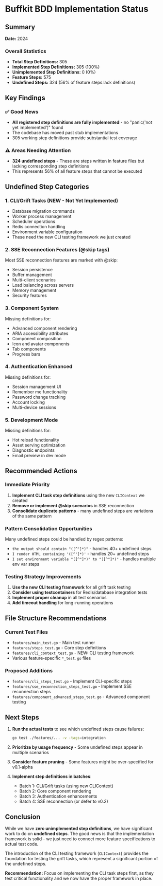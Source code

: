 # Buffkit BDD Implementation Status

## Summary
**Date:** 2024

### Overall Statistics
- **Total Step Definitions:** 305
- **Implemented Step Definitions:** 305 (100%)
- **Unimplemented Step Definitions:** 0 (0%)
- **Feature Steps:** 575
- **Undefined Steps:** 324 (56% of feature steps lack definitions)

## Key Findings

### ✅ Good News
- **All registered step definitions are fully implemented** - no "panic('not yet implemented')" found
- The codebase has moved past stub implementations
- 305 working step definitions provide substantial test coverage

### ⚠️ Areas Needing Attention
- **324 undefined steps** - These are steps written in feature files but lacking corresponding step definitions
- This represents 56% of all feature steps that cannot be executed

## Undefined Step Categories

### 1. CLI/Grift Tasks (NEW - Not Yet Implemented)
- Database migration commands
- Worker process management
- Scheduler operations
- Redis connection handling
- Environment variable configuration
- These need the new CLI testing framework we just created

### 2. SSE Reconnection Features (@skip tags)
Most SSE reconnection features are marked with @skip:
- Session persistence
- Buffer management
- Multi-client scenarios
- Load balancing across servers
- Memory management
- Security features

### 3. Component System
Missing definitions for:
- Advanced component rendering
- ARIA accessibility attributes
- Component composition
- Icon and avatar components
- Tab components
- Progress bars

### 4. Authentication Enhanced
Missing definitions for:
- Session management UI
- Remember me functionality
- Password change tracking
- Account locking
- Multi-device sessions

### 5. Development Mode
Missing definitions for:
- Hot reload functionality
- Asset serving optimization
- Diagnostic endpoints
- Email preview in dev mode

## Recommended Actions

### Immediate Priority
1. **Implement CLI task step definitions** using the new `CLIContext` we created
2. **Remove or implement @skip scenarios** in SSE reconnection
3. **Consolidate duplicate patterns** - many undefined steps are variations of the same pattern

### Pattern Consolidation Opportunities
Many undefined steps could be handled by regex patterns:
- `the output should contain "([^"]*)"` - handles 40+ undefined steps
- `I render HTML containing '([^']*)'` - handles 20+ undefined steps
- `I set environment variable "([^"]*)" to "([^"]*)"` - handles multiple env var steps

### Testing Strategy Improvements
1. **Use the new CLI testing framework** for all grift task testing
2. **Consider using testcontainers** for Redis/database integration tests
3. **Implement proper cleanup** in all test scenarios
4. **Add timeout handling** for long-running operations

## File Structure Recommendations

### Current Test Files
- `features/main_test.go` - Main test runner
- `features/steps_test.go` - Core step definitions
- `features/cli_context_test.go` - NEW: CLI testing framework
- Various feature-specific `*_test.go` files

### Proposed Additions
- `features/cli_steps_test.go` - Implement CLI-specific steps
- `features/sse_reconnection_steps_test.go` - Implement SSE reconnection steps
- `features/component_advanced_steps_test.go` - Advanced component testing

## Next Steps

1. **Run the actual tests** to see which undefined steps cause failures:
   ```bash
   go test ./features/... -v -tags=integration
   ```

2. **Prioritize by usage frequency** - Some undefined steps appear in multiple scenarios

3. **Consider feature pruning** - Some features might be over-specified for v0.1-alpha

4. **Implement step definitions in batches**:
   - Batch 1: CLI/Grift tasks (using new CLIContext)
   - Batch 2: Core component rendering
   - Batch 3: Authentication enhancements
   - Batch 4: SSE reconnection (or defer to v0.2)

## Conclusion

While we have **zero unimplemented step definitions**, we have significant work to do on **undefined steps**. The good news is that the implementation framework is solid - we just need to connect more feature specifications to actual test code.

The introduction of the CLI testing framework (`CLIContext`) provides the foundation for testing the grift tasks, which represent a significant portion of the undefined steps.

**Recommendation:** Focus on implementing the CLI task steps first, as they test critical functionality and we now have the proper framework in place.